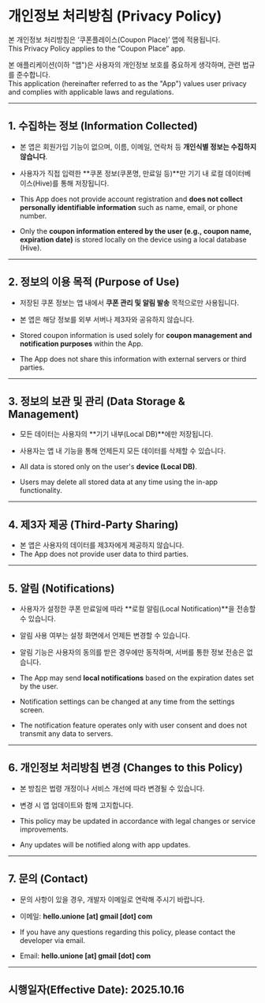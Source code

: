 # 개인정보 처리방침 (Privacy Policy)

본 개인정보 처리방침은 ‘쿠폰플레이스(Coupon Place)’ 앱에 적용됩니다.  
This Privacy Policy applies to the “Coupon Place” app.

본 애플리케이션(이하 "앱")은 사용자의 개인정보 보호를 중요하게 생각하며, 관련 법규를 준수합니다.  
This application (hereinafter referred to as the "App") values user privacy and complies with applicable laws and regulations.

---

## 1. 수집하는 정보 (Information Collected)

- 본 앱은 회원가입 기능이 없으며, 이름, 이메일, 연락처 등 **개인식별 정보는 수집하지 않습니다**.
- 사용자가 직접 입력한 **쿠폰 정보(쿠폰명, 만료일 등)**만 기기 내 로컬 데이터베이스(Hive)를 통해 저장됩니다.

- This App does not provide account registration and **does not collect personally identifiable information** such as name, email, or phone number.
- Only the **coupon information entered by the user (e.g., coupon name, expiration date)** is stored locally on the device using a local database (Hive).

---

## 2. 정보의 이용 목적 (Purpose of Use)

- 저장된 쿠폰 정보는 앱 내에서 **쿠폰 관리 및 알림 발송** 목적으로만 사용됩니다.
- 본 앱은 해당 정보를 외부 서버나 제3자와 공유하지 않습니다.

- Stored coupon information is used solely for **coupon management and notification purposes** within the App.
- The App does not share this information with external servers or third parties.

---

## 3. 정보의 보관 및 관리 (Data Storage & Management)

- 모든 데이터는 사용자의 **기기 내부(Local DB)**에만 저장됩니다.
- 사용자는 앱 내 기능을 통해 언제든지 모든 데이터를 삭제할 수 있습니다.

- All data is stored only on the user's **device (Local DB)**.
- Users may delete all stored data at any time using the in-app functionality.

---

## 4. 제3자 제공 (Third-Party Sharing)

- 본 앱은 사용자의 데이터를 제3자에게 제공하지 않습니다.
- The App does not provide user data to third parties.

---

## 5. 알림 (Notifications)

- 사용자가 설정한 쿠폰 만료일에 따라 **로컬 알림(Local Notification)**을 전송할 수 있습니다.
- 알림 사용 여부는 설정 화면에서 언제든 변경할 수 있습니다.
- 알림 기능은 사용자의 동의를 받은 경우에만 동작하며, 서버를 통한 정보 전송은 없습니다.

- The App may send **local notifications** based on the expiration dates set by the user.
- Notification settings can be changed at any time from the settings screen.
- The notification feature operates only with user consent and does not transmit any data to servers.

---

## 6. 개인정보 처리방침 변경 (Changes to this Policy)

- 본 방침은 법령 개정이나 서비스 개선에 따라 변경될 수 있습니다.
- 변경 시 앱 업데이트와 함께 고지합니다.

- This policy may be updated in accordance with legal changes or service improvements.
- Any updates will be notified along with app updates.

---

## 7. 문의 (Contact)

- 문의 사항이 있을 경우, 개발자 이메일로 연락해 주시기 바랍니다.
- 이메일: **hello.unione [at] gmail [dot] com**

- If you have any questions regarding this policy, please contact the developer via email.
- Email: **hello.unione [at] gmail [dot] com**

---

## **시행일자(Effective Date): 2025.10.16**

